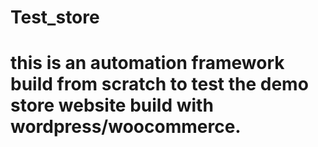 # Test_store

# this is an automation framework build from scratch to test the demo store website build with wordpress/woocommerce.
